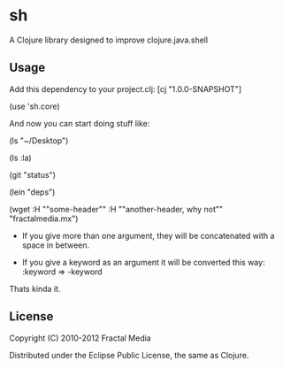 # sh

A Clojure library designed to improve clojure.java.shell

## Usage

Add this dependency to your project.clj: [cj "1.0.0-SNAPSHOT"]

(use 'sh.core)

And now you can start doing stuff like:

(ls "~/Desktop")

(ls :la)

(git "status")

(lein "deps")

(wget :H "\"some-header\"" :H "\"another-header, why not\"" "fractalmedia.mx")


* If you give more than one argument, they will be concatenated with a space in between.

* If you give a keyword as an argument it will be converted this way: :keyword => -keyword


Thats kinda it.

## License

Copyright (C) 2010-2012 Fractal Media

Distributed under the Eclipse Public License, the same as Clojure.
